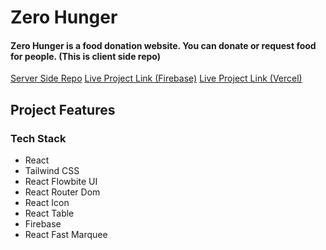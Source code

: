# Zero Hunger 
#### Zero Hunger is a food donation website. You can donate or request food for people. (This is client side repo)

[Server Side Repo](https://github.com/Porgramming-Hero-web-course/b8a11-server-side-CodeWithRashed)
 [Live Project Link (Firebase)](#)
 [Live Project Link (Vercel)](#)

## Project Features

### Tech Stack
- React 
- Tailwind CSS
- React Flowbite UI
- React Router Dom
- React Icon
- React Table
- Firebase
- React Fast Marquee